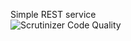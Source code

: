Simple REST service
<br/>
<img src="https://scrutinizer-ci.com/g/nqlad/Work/badges/quality-score.png?b=master" alt="Scrutinizer Code Quality" />
